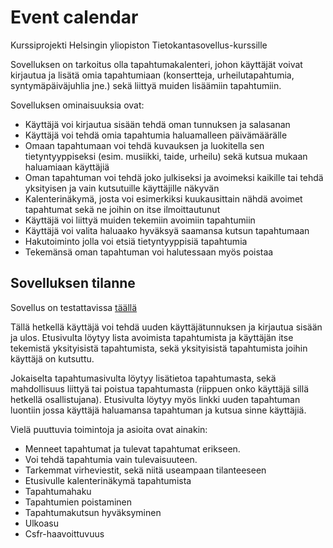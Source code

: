 # Event calendar
Kurssiprojekti Helsingin yliopiston Tietokantasovellus-kurssille

Sovelluksen on tarkoitus olla tapahtumakalenteri, johon käyttäjät voivat kirjautua ja lisätä omia tapahtumiaan (konsertteja, urheilutapahtumia, syntymäpäiväjuhlia jne.) sekä liittyä muiden lisäämiin tapahtumiin.

Sovelluksen ominaisuuksia ovat:
* Käyttäjä voi kirjautua sisään tehdä oman tunnuksen ja salasanan
* Käyttäjä voi tehdä omia tapahtumia haluamalleen päivämäärälle
* Omaan tapahtumaan voi tehdä kuvauksen ja luokitella sen tietyntyyppiseksi (esim. musiikki, taide, urheilu) sekä kutsua mukaan haluamiaan käyttäjiä
* Oman tapahtuman voi tehdä joko julkiseksi ja avoimeksi kaikille tai tehdä yksityisen ja vain kutsutuille käyttäjille näkyvän
* Kalenterinäkymä, josta voi esimerkiksi kuukausittain nähdä avoimet tapahtumat sekä ne joihin on itse ilmoittautunut
* Käyttäjä voi liittyä muiden tekemiin avoimiin tapahtumiin
* Käyttäjä voi valita haluaako hyväksyä saamansa kutsun tapahtumaan
* Hakutoiminto jolla voi etsiä tietyntyyppisiä tapahtumia 
* Tekemänsä oman tapahtuman voi halutessaan myös poistaa

## Sovelluksen tilanne
Sovellus on testattavissa [täällä](https://event--calendar.herokuapp.com/)

Tällä hetkellä käyttäjä voi tehdä uuden käyttäjätunnuksen ja kirjautua sisään ja ulos. Etusivulta löytyy lista avoimista tapahtumista ja käyttäjän itse tekemistä yksityisistä tapahtumista, sekä yksityisistä tapahtumista joihin käyttäjä on kutsuttu. 

Jokaiselta tapahtumasivulta löytyy lisätietoa tapahtumasta, sekä mahdollisuus liittyä tai poistua tapahtumasta (riippuen onko käyttäjä sillä hetkellä osallistujana). Etusivulta löytyy myös linkki uuden tapahtuman luontiin jossa käyttäjä haluamansa tapahtuman ja kutsua sinne käyttäjiä.

Vielä puuttuvia toimintoja ja asioita ovat ainakin:
* Menneet tapahtumat ja tulevat tapahtumat erikseen. 
* Voi tehdä tapahtumia vain tulevaisuuteen.
* Tarkemmat virheviestit, sekä niitä useampaan tilanteeseen
* Etusivulle kalenterinäkymä tapahtumista
* Tapahtumahaku
* Tapahtumien poistaminen
* Tapahtumakutsun hyväksyminen
* Ulkoasu
* Csfr-haavoittuvuus
